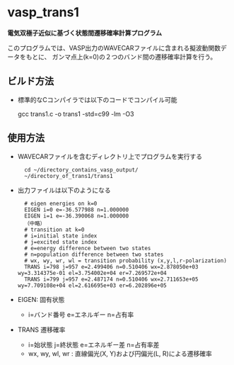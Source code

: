 # vasp_trans1

__電気双極子近似に基づく状態間遷移確率計算プログラム__

このプログラムでは、VASP出力のWAVECARファイルに含まれる擬波動関数データをもとに、
ガンマ点上(k=0)の２つのバンド間の遷移確率計算を行う。

## ビルド方法
* 標準的なCコンパイラでは以下のコードでコンパイル可能

    gcc trans1.c -o trans1 -std=c99 -lm -O3

## 使用方法
* WAVECARファイルを含むディレクトリ上でプログラムを実行する

        cd ~/directory_contains_vasp_output/
        ~/directory_of_trans1/trans1

* 出力ファイルは以下のようになる

        # eigen energies on k=0
        EIGEN i=0 e=-36.577988 n=1.000000
        EIGEN i=1 e=-36.390068 n=1.000000
        （中略）
        # transition at k=0
        # i=initial state index
        # j=excited state index
        # e=energy difference between two states
        # n=population difference between two states
        # wx, wy, wr, wl = transition probability (x,y,l,r-polarization)
        TRANS i=798 j=957 e=2.499406 n=0.510406 wx=2.878050e+03 wy=3.314375e-01 el=3.754002e+04 er=7.269572e+04
        TRANS i=799 j=957 e=2.487174 n=0.510406 wx=2.711653e+05 wy=7.709108e+04 el=2.616695e+03 er=6.202896e+05

* EIGEN: 固有状態
    * i=バンド番号 e=エネルギー n=占有率
* TRANS 遷移確率
    * i=始状態 j=終状態 e=エネルギー差 n=占有率差
    * wx, wy, wl, wr : 直線偏光(X, Y)および円偏光(L, R)による遷移確率
